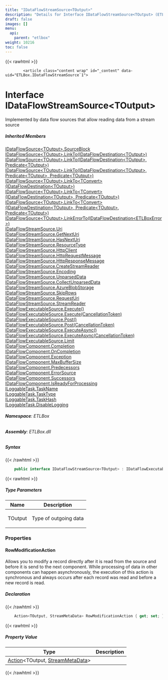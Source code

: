 ```yaml
---
title: "IDataFlowStreamSource<TOutput>"
description: "Details for Interface IDataFlowStreamSource<TOutput> (ETLBox)"
draft: false
images: []
menu:
  api:
    parent: "etlbox"
weight: 10216
toc: false
---
```


{{< rawhtml >}}

            <article class="content wrap" id="_content" data-uid="ETLBox.IDataFlowStreamSource`1">
  <h1 id="ETLBox_IDataFlowStreamSource_1" data-uid="ETLBox.IDataFlowStreamSource`1" class="text-break">Interface IDataFlowStreamSource&lt;TOutput&gt;
</h1>
  <div class="markdown level0 summary"><p>Implemented by data flow sources that allow reading data from a stream source</p>
</div>
  <div class="markdown level0 conceptual"></div>
  <div class="inheritedMembers">
    <h5>Inherited Members</h5>
    <div>
      <a class="xref" href="/api/etlbox/idataflowsource-1#ETLBox_IDataFlowSource_1_SourceBlock">IDataFlowSource&lt;TOutput&gt;.SourceBlock</a>
    </div>
    <div>
      <a class="xref" href="/api/etlbox/idataflowsource-1#ETLBox_IDataFlowSource_1_LinkTo_ETLBox_IDataFlowDestination__0__">IDataFlowSource&lt;TOutput&gt;.LinkTo(IDataFlowDestination&lt;TOutput&gt;)</a>
    </div>
    <div>
      <a class="xref" href="/api/etlbox/idataflowsource-1#ETLBox_IDataFlowSource_1_LinkTo_ETLBox_IDataFlowDestination__0__System_Predicate__0__">IDataFlowSource&lt;TOutput&gt;.LinkTo(IDataFlowDestination&lt;TOutput&gt;, Predicate&lt;TOutput&gt;)</a>
    </div>
    <div>
      <a class="xref" href="/api/etlbox/idataflowsource-1#ETLBox_IDataFlowSource_1_LinkTo_ETLBox_IDataFlowDestination__0__System_Predicate__0__System_Predicate__0__">IDataFlowSource&lt;TOutput&gt;.LinkTo(IDataFlowDestination&lt;TOutput&gt;, Predicate&lt;TOutput&gt;, Predicate&lt;TOutput&gt;)</a>
    </div>
    <div>
      <a class="xref" href="/api/etlbox/idataflowsource-1#ETLBox_IDataFlowSource_1_LinkTo__1_ETLBox_IDataFlowDestination__0__">IDataFlowSource&lt;TOutput&gt;.LinkTo&lt;TConvert&gt;(IDataFlowDestination&lt;TOutput&gt;)</a>
    </div>
    <div>
      <a class="xref" href="/api/etlbox/idataflowsource-1#ETLBox_IDataFlowSource_1_LinkTo__1_ETLBox_IDataFlowDestination__0__System_Predicate__0__">IDataFlowSource&lt;TOutput&gt;.LinkTo&lt;TConvert&gt;(IDataFlowDestination&lt;TOutput&gt;, Predicate&lt;TOutput&gt;)</a>
    </div>
    <div>
      <a class="xref" href="/api/etlbox/idataflowsource-1#ETLBox_IDataFlowSource_1_LinkTo__1_ETLBox_IDataFlowDestination__0__System_Predicate__0__System_Predicate__0__">IDataFlowSource&lt;TOutput&gt;.LinkTo&lt;TConvert&gt;(IDataFlowDestination&lt;TOutput&gt;, Predicate&lt;TOutput&gt;, Predicate&lt;TOutput&gt;)</a>
    </div>
    <div>
      <a class="xref" href="/api/etlbox/idataflowsource-1#ETLBox_IDataFlowSource_1_LinkErrorTo_ETLBox_IDataFlowDestination_ETLBox_ETLBoxError__">IDataFlowSource&lt;TOutput&gt;.LinkErrorTo(IDataFlowDestination&lt;ETLBoxError&gt;)</a>
    </div>
    <div>
      <a class="xref" href="/api/etlbox/idataflowstreamsource#ETLBox_IDataFlowStreamSource_Uri">IDataFlowStreamSource.Uri</a>
    </div>
    <div>
      <a class="xref" href="/api/etlbox/idataflowstreamsource#ETLBox_IDataFlowStreamSource_GetNextUri">IDataFlowStreamSource.GetNextUri</a>
    </div>
    <div>
      <a class="xref" href="/api/etlbox/idataflowstreamsource#ETLBox_IDataFlowStreamSource_HasNextUri">IDataFlowStreamSource.HasNextUri</a>
    </div>
    <div>
      <a class="xref" href="/api/etlbox/idataflowstreamsource#ETLBox_IDataFlowStreamSource_ResourceType">IDataFlowStreamSource.ResourceType</a>
    </div>
    <div>
      <a class="xref" href="/api/etlbox/idataflowstreamsource#ETLBox_IDataFlowStreamSource_HttpClient">IDataFlowStreamSource.HttpClient</a>
    </div>
    <div>
      <a class="xref" href="/api/etlbox/idataflowstreamsource#ETLBox_IDataFlowStreamSource_HttpRequestMessage">IDataFlowStreamSource.HttpRequestMessage</a>
    </div>
    <div>
      <a class="xref" href="/api/etlbox/idataflowstreamsource#ETLBox_IDataFlowStreamSource_HttpResponseMessage">IDataFlowStreamSource.HttpResponseMessage</a>
    </div>
    <div>
      <a class="xref" href="/api/etlbox/idataflowstreamsource#ETLBox_IDataFlowStreamSource_CreateStreamReader">IDataFlowStreamSource.CreateStreamReader</a>
    </div>
    <div>
      <a class="xref" href="/api/etlbox/idataflowstreamsource#ETLBox_IDataFlowStreamSource_Encoding">IDataFlowStreamSource.Encoding</a>
    </div>
    <div>
      <a class="xref" href="/api/etlbox/idataflowstreamsource#ETLBox_IDataFlowStreamSource_UnparsedData">IDataFlowStreamSource.UnparsedData</a>
    </div>
    <div>
      <a class="xref" href="/api/etlbox/idataflowstreamsource#ETLBox_IDataFlowStreamSource_CollectUnparsedData">IDataFlowStreamSource.CollectUnparsedData</a>
    </div>
    <div>
      <a class="xref" href="/api/etlbox/idataflowstreamsource#ETLBox_IDataFlowStreamSource_AzureBlobStorage">IDataFlowStreamSource.AzureBlobStorage</a>
    </div>
    <div>
      <a class="xref" href="/api/etlbox/idataflowstreamsource#ETLBox_IDataFlowStreamSource_SkipRows">IDataFlowStreamSource.SkipRows</a>
    </div>
    <div>
      <a class="xref" href="/api/etlbox/idataflowstreamsource#ETLBox_IDataFlowStreamSource_RequestUri">IDataFlowStreamSource.RequestUri</a>
    </div>
    <div>
      <a class="xref" href="/api/etlbox/idataflowstreamsource#ETLBox_IDataFlowStreamSource_StreamReader">IDataFlowStreamSource.StreamReader</a>
    </div>
    <div>
      <a class="xref" href="/api/etlbox/idataflowexecutablesource#ETLBox_IDataFlowExecutableSource_Execute">IDataFlowExecutableSource.Execute()</a>
    </div>
    <div>
      <a class="xref" href="/api/etlbox/idataflowexecutablesource#ETLBox_IDataFlowExecutableSource_Execute_System_Threading_CancellationToken_">IDataFlowExecutableSource.Execute(CancellationToken)</a>
    </div>
    <div>
      <a class="xref" href="/api/etlbox/idataflowexecutablesource#ETLBox_IDataFlowExecutableSource_Post">IDataFlowExecutableSource.Post()</a>
    </div>
    <div>
      <a class="xref" href="/api/etlbox/idataflowexecutablesource#ETLBox_IDataFlowExecutableSource_Post_System_Threading_CancellationToken_">IDataFlowExecutableSource.Post(CancellationToken)</a>
    </div>
    <div>
      <a class="xref" href="/api/etlbox/idataflowexecutablesource#ETLBox_IDataFlowExecutableSource_ExecuteAsync">IDataFlowExecutableSource.ExecuteAsync()</a>
    </div>
    <div>
      <a class="xref" href="/api/etlbox/idataflowexecutablesource#ETLBox_IDataFlowExecutableSource_ExecuteAsync_System_Threading_CancellationToken_">IDataFlowExecutableSource.ExecuteAsync(CancellationToken)</a>
    </div>
    <div>
      <a class="xref" href="/api/etlbox/idataflowexecutablesource#ETLBox_IDataFlowExecutableSource_Limit">IDataFlowExecutableSource.Limit</a>
    </div>
    <div>
      <a class="xref" href="/api/etlbox/idataflowcomponent#ETLBox_IDataFlowComponent_Completion">IDataFlowComponent.Completion</a>
    </div>
    <div>
      <a class="xref" href="/api/etlbox/idataflowcomponent#ETLBox_IDataFlowComponent_OnCompletion">IDataFlowComponent.OnCompletion</a>
    </div>
    <div>
      <a class="xref" href="/api/etlbox/idataflowcomponent#ETLBox_IDataFlowComponent_Exception">IDataFlowComponent.Exception</a>
    </div>
    <div>
      <a class="xref" href="/api/etlbox/idataflowcomponent#ETLBox_IDataFlowComponent_MaxBufferSize">IDataFlowComponent.MaxBufferSize</a>
    </div>
    <div>
      <a class="xref" href="/api/etlbox/idataflowcomponent#ETLBox_IDataFlowComponent_Predecessors">IDataFlowComponent.Predecessors</a>
    </div>
    <div>
      <a class="xref" href="/api/etlbox/idataflowcomponent#ETLBox_IDataFlowComponent_ErrorSource">IDataFlowComponent.ErrorSource</a>
    </div>
    <div>
      <a class="xref" href="/api/etlbox/idataflowcomponent#ETLBox_IDataFlowComponent_Successors">IDataFlowComponent.Successors</a>
    </div>
    <div>
      <a class="xref" href="/api/etlbox/idataflowcomponent#ETLBox_IDataFlowComponent_IsReadyForProcessing">IDataFlowComponent.IsReadyForProcessing</a>
    </div>
    <div>
      <a class="xref" href="/api/etlbox/iloggabletask#ETLBox_ILoggableTask_TaskName">ILoggableTask.TaskName</a>
    </div>
    <div>
      <a class="xref" href="/api/etlbox/iloggabletask#ETLBox_ILoggableTask_TaskType">ILoggableTask.TaskType</a>
    </div>
    <div>
      <a class="xref" href="/api/etlbox/iloggabletask#ETLBox_ILoggableTask_TaskHash">ILoggableTask.TaskHash</a>
    </div>
    <div>
      <a class="xref" href="/api/etlbox/iloggabletask#ETLBox_ILoggableTask_DisableLogging">ILoggableTask.DisableLogging</a>
    </div>
  </div>
<h6><strong>Namespace</strong>: ETLBox</h6>
  <h6><strong>Assembly</strong>: ETLBox.dll</h6>
  <h5 id="ETLBox_IDataFlowStreamSource_1_syntax">Syntax</h5>
{{< /rawhtml >}}

```C#
    public interface IDataFlowStreamSource<TOutput> : IDataFlowExecutableSource<TOutput>, IDataFlowSource<TOutput>, IDataFlowStreamSource, IDataFlowExecutableSource, IDataFlowSource, IDataFlowComponent, ILoggableTask
```

{{< rawhtml >}}
  <h5 class="typeParameters">Type Parameters</h5>
  <table class="table table-bordered table-condensed">
    <thead>
      <tr>
        <th>Name</th>
        <th>Description</th>
      </tr>
    </thead>
    <tbody>
      <tr>
        <td><span class="parametername">TOutput</span></td>
        <td><p>Type of outgoing data</p>
</td>
      </tr>
    </tbody>
  </table>
  <h3 id="properties">Properties
</h3>
  <a id="ETLBox_IDataFlowStreamSource_1_RowModificationAction_" data-uid="ETLBox.IDataFlowStreamSource`1.RowModificationAction*"></a>
  <h4 id="ETLBox_IDataFlowStreamSource_1_RowModificationAction" data-uid="ETLBox.IDataFlowStreamSource`1.RowModificationAction">RowModificationAction</h4>
  <div class="markdown level1 summary"><p>Allows you to modify a record directly after it is read from the source and before it is send to the next component.
While processing of data in other components can happen asynchronously, the execution of this action is synchronous
and always occurs after each record was read and before a new record is read.</p>
</div>
  <div class="markdown level1 conceptual"></div>
  <h5 class="declaration">Declaration</h5>
{{< /rawhtml >}}

```C#
    Action<TOutput, StreamMetaData> RowModificationAction { get; set; }
```

{{< rawhtml >}}
  <h5 class="propertyValue">Property Value</h5>
  <table class="table table-bordered table-condensed">
    <thead>
      <tr>
        <th>Type</th>
        <th>Description</th>
      </tr>
    </thead>
    <tbody>
      <tr>
        <td><a class="xref" href="https://learn.microsoft.com/dotnet/api/system.action-2">Action</a>&lt;TOutput, <a class="xref" href="ETLBox.DataFlow.StreamMetaData.html">StreamMetaData</a>&gt;</td>
        <td></td>
      </tr>
    </tbody>
  </table>

{{< /rawhtml >}}
